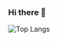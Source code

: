 ### Hi there 👋

![Top Langs](https://github-readme-stats.vercel.app/api/top-langs/?username=lilonghe&layout=compact)

